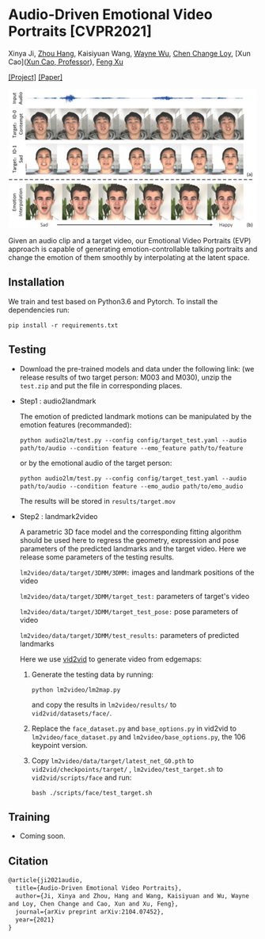 # Audio-Driven Emotional Video Portraits [CVPR2021]

Xinya Ji, [Zhou Hang](https://hangz-nju-cuhk.github.io/), Kaisiyuan Wang, [Wayne Wu](http://wywu.github.io/), [Chen Change Loy](http://personal.ie.cuhk.edu.hk/~ccloy/), [Xun Cao]([Xun Cao, Professor](https://cite.nju.edu.cn/People/Faculty/20190621/i5054.html)), [Feng Xu](http://xufeng.site/)

[[Project]](https://jixinya.github.io/projects/evp/)    [[Paper]](https://arxiv.org/abs/2104.07452)    

![](demo\Fig1.png)

Given an audio clip and a target video, our Emotional Video Portraits (EVP) approach is capable of generating emotion-controllable talking portraits and change the emotion of them smoothly by interpolating at the latent space.

## Installation

We train and test based on Python3.6 and Pytorch. To install the dependencies run:

```
pip install -r requirements.txt
```

## Testing

- Download the pre-trained models and data under the following link: (we release results of two target person: M003 and M030), unzip the `test.zip` and put the file in corresponding places.

- Step1 : audio2landmark
  
  The emotion of  predicted landmark motions can be manipulated by the emotion features (recommanded):
  
  ```
  python audio2lm/test.py --config config/target_test.yaml --audio path/to/audio --condition feature --emo_feature path/to/feature
  ```
  
  or by the emotional audio of the target person:
  
  ```
  python audio2lm/test.py --config config/target_test.yaml --audio path/to/audio --condition feature --emo_audio path/to/emo_audio
  ```
  
  The results will be stored in `results/target.mov`

- Step2 : landmark2video
  
  A parametric 3D face model and the corresponding fitting algorithm should be used here to regress the geometry, expression and pose parameters of the predicted landmarks and the target video. Here we release some parameters of the testing results.
  
   `lm2video/data/target/3DMM/3DMM:`  images and landmark positions of the video
  
   `lm2video/data/target/3DMM/target_test:` parameters of target's video
  
   `lm2video/data/target/3DMM/target_test_pose:` pose parameters of video
  
   `lm2video/data/target/3DMM/test_results:` parameters of predicted landmarks
  
  Here we use [vid2vid](https://github.com/NVIDIA/vid2vid) to generate video from edgemaps:
  
  1. Generate the testing data by running:
     
     ```
     python lm2video/lm2map.py
     ```
     
     and copy the results in `lm2video/results/` to `vid2vid/datasets/face/`.
  
  2. Replace the `face_dataset.py` and `base_options.py` in vid2vid to `lm2video/face_dataset.py` and  `lm2video/base_options.py`, the 106 keypoint version.
  
  3. Copy `lm2video/data/target/latest_net_G0.pth` to `vid2vid/checkpoints/target/` , `lm2video/test_target.sh` to `vid2vid/scripts/face` and run:
     
     ```
     bash ./scripts/face/test_target.sh
     ```

## Training

- Coming soon.     

## Citation

```
@article{ji2021audio,
  title={Audio-Driven Emotional Video Portraits},
  author={Ji, Xinya and Zhou, Hang and Wang, Kaisiyuan and Wu, Wayne and Loy, Chen Change and Cao, Xun and Xu, Feng},
  journal={arXiv preprint arXiv:2104.07452},
  year={2021}
}
```
